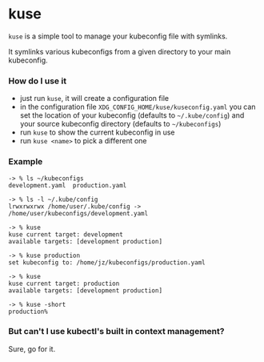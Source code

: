 # kuse

`kuse` is a simple tool to manage your kubeconfig file with symlinks.

It symlinks various kubeconfigs from a given directory to your main kubeconfig.

### How do I use it
 
 - just run `kuse`, it will create a configuration file
 - in the configuration file `XDG_CONFIG_HOME/kuse/kuseconfig.yaml` you can set the location  of your kubeconfig (defaults to `~/.kube/config`) and your source kubeconfig directory (defaults to `~/kubeconfigs`)
 - run `kuse` to show the current kubeconfig in use
 - run `kuse <name>` to pick a different one

### Example

```shell
-> % ls ~/kubeconfigs
development.yaml  production.yaml

-> % ls -l ~/.kube/config
lrwxrwxrwx /home/user/.kube/config -> /home/user/kubeconfigs/development.yaml

-> % kuse
kuse current target: development
available targets: [development production]

-> % kuse production
set kubeconfig to: /home/jz/kubeconfigs/production.yaml

-> % kuse
kuse current target: production
available targets: [development production]

-> % kuse -short
production%   
```

### But can't I use kubectl's built in context management?

Sure, go for it.
